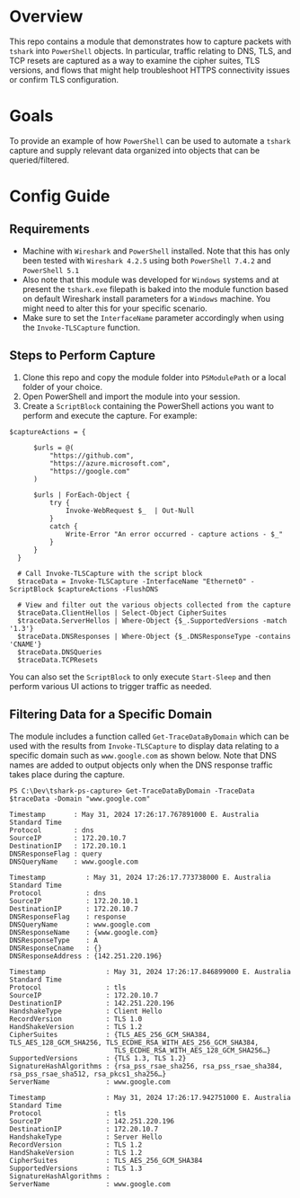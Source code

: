 # Overview
This repo contains a module that demonstrates how to capture packets with `tshark` into `PowerShell` objects.  In particular, traffic relating to DNS, TLS, and TCP resets are captured as a way to examine the cipher suites, TLS versions, and flows that might help troubleshoot HTTPS connectivity issues or confirm TLS configuration.
# Goals
To provide an example of how `PowerShell` can be used to automate a `tshark` capture and supply relevant data organized into objects that can be queried/filtered.
# Config Guide
## Requirements
- Machine with `Wireshark` and `PowerShell` installed. Note that this has only been tested with `Wireshark 4.2.5` using both `PowerShell 7.4.2` and `PowerShell 5.1`
- Also note that this module was developed for `Windows` systems and at present the `tshark.exe` filepath is baked into the module function based on default Wireshark install parameters for a `Windows` machine.  You might need to alter this for your specific scenario.
- Make sure to set the `InterfaceName` parameter accordingly when using the `Invoke-TLSCapture` function.

## Steps to Perform Capture
1. Clone this repo and copy the module folder into `PSModulePath` or a local folder of your choice.
1. Open PowerShell and import the module into your session.
1. Create a `ScriptBlock` containing the PowerShell actions you want to perform and execute the capture.  For example:
  ```
  $captureActions = {

        $urls = @(
            "https://github.com",
            "https://azure.microsoft.com",
            "https://google.com"
        )

        $urls | ForEach-Object {
            try {
                Invoke-WebRequest $_  | Out-Null
            }
            catch {
                Write-Error "An error occurred - capture actions - $_"
            }
        }
    }

    # Call Invoke-TLSCapture with the script block
    $traceData = Invoke-TLSCapture -InterfaceName "Ethernet0" -ScriptBlock $captureActions -FlushDNS

    # View and filter out the various objects collected from the capture
    $traceData.ClientHellos | Select-Object CipherSuites
    $traceData.ServerHellos | Where-Object {$_.SupportedVersions -match '1.3'}
    $traceData.DNSResponses | Where-Object {$_.DNSResponseType -contains 'CNAME'}
    $traceData.DNSQueries
    $traceData.TCPResets

  ```
You can also set the `ScriptBlock` to only execute `Start-Sleep` and then perform various UI actions to trigger traffic as needed.

## Filtering Data for a Specific Domain
The module includes a function called `Get-TraceDataByDomain` which can be used with the results from `Invoke-TLSCapture` to display data relating to a specific domain such as `www.google.com` as shown below.  Note that DNS names are added to output objects only when the DNS response traffic takes place during the capture.

```
PS C:\Dev\tshark-ps-capture> Get-TraceDataByDomain -TraceData $traceData -Domain "www.google.com"

Timestamp       : May 31, 2024 17:26:17.767891000 E. Australia Standard Time
Protocol        : dns
SourceIP        : 172.20.10.7
DestinationIP   : 172.20.10.1
DNSResponseFlag : query
DNSQueryName    : www.google.com

Timestamp          : May 31, 2024 17:26:17.773738000 E. Australia Standard Time
Protocol           : dns
SourceIP           : 172.20.10.1
DestinationIP      : 172.20.10.7
DNSResponseFlag    : response
DNSQueryName       : www.google.com
DNSResponseName    : {www.google.com}
DNSResponseType    : A
DNSResponseCname   : {}
DNSResponseAddress : {142.251.220.196}

Timestamp               : May 31, 2024 17:26:17.846899000 E. Australia Standard Time
Protocol                : tls
SourceIP                : 172.20.10.7
DestinationIP           : 142.251.220.196
HandshakeType           : Client Hello
RecordVersion           : TLS 1.0
HandShakeVersion        : TLS 1.2
CipherSuites            : {TLS_AES_256_GCM_SHA384, TLS_AES_128_GCM_SHA256, TLS_ECDHE_RSA_WITH_AES_256_GCM_SHA384,
                          TLS_ECDHE_RSA_WITH_AES_128_GCM_SHA256…}
SupportedVersions       : {TLS 1.3, TLS 1.2}
SignatureHashAlgorithms : {rsa_pss_rsae_sha256, rsa_pss_rsae_sha384, rsa_pss_rsae_sha512, rsa_pkcs1_sha256…}
ServerName              : www.google.com

Timestamp               : May 31, 2024 17:26:17.942751000 E. Australia Standard Time
Protocol                : tls
SourceIP                : 142.251.220.196
DestinationIP           : 172.20.10.7
HandshakeType           : Server Hello
RecordVersion           : TLS 1.2
HandShakeVersion        : TLS 1.2
CipherSuites            : TLS_AES_256_GCM_SHA384
SupportedVersions       : TLS 1.3
SignatureHashAlgorithms :
ServerName              : www.google.com
```

